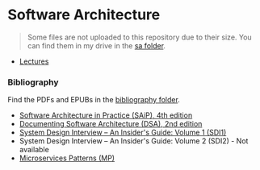 # Software Architecture

> Some files are not uploaded to this repository due to their size. You can find them in my drive in the [sa folder](https://drive.google.com/drive/folders/1BfGS8-RnvTI6urF3s_6VYEdDjB7VlrOa?usp=drive_link).

- [Lectures](./lectures/)

### Bibliography

Find the PDFs and EPUBs in the [bibliography folder](https://drive.google.com/drive/folders/1QU582EvIiMJlgB6G8u2W-a-K8PFoE6nk?usp=drive_link).

- [Software Architecture in Practice (SAiP), 4th edition](https://drive.google.com/file/d/1d-dC03FWPuhMSR0YGsQ0IFAYFE9DTQPk/view?usp=drive_link)
- [Documenting Software Architecture (DSA), 2nd edition](https://drive.google.com/file/d/1PJbhqzG4tfNo1CbWY44EIrI2jTTtbemO/view?usp=drive_link)
- [System Design Interview – An Insider's Guide: Volume 1 (SDI1)](https://drive.google.com/file/d/1vQ4NP1zXIjR7OsQ2arEK-qbDIvu3PxRB/view?usp=drive_link)
- System Design Interview – An Insider's Guide: Volume 2 (SDI2) - Not available
- [Microservices Patterns (MP)](https://drive.google.com/file/d/1K4marSY_pO-HIYJCj9XUOKQ7L1ylB8im/view?usp=drive_link)